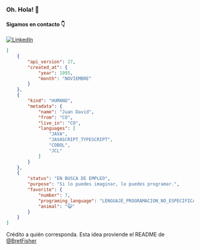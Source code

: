 ### Oh. Hola! 👋

#### Sigamos en contacto 👇

[![LinkedIn][1]][2]

[1]:  https://img.shields.io/badge/LinkedIn-0077B5?style=for-the-badge&logo=linkedin&logoColor=white
[2]:  https://www.linkedin.com/public-profile/settings?trk=d_flagship3_profile_self_view_public_profile "Mi Perfil de LinkedIn"

```json
[
    {
        "api_version": 27,
        "created_at": {
            "year": 1995,
            "month": "NOVIEMBRE"
        }
    },
    {
        "kind": "HUMANO",
        "metadata": {
            "name": "Juan David",
            "from": "CO",
            "live_in": "CO",
            "languages": [
                "JAVA",
                "JAVASCRIPT_TYPESCRIPT",
                "COBOL",
                "JCL"
            ]
        }
    },
    {
        "status": "EN BUSCA DE EMPLEO",
        "purpose": "Si lo puedes imaginar, lo puedes programar.",
        "favorite": {
            "number": 7,
            "programing_language": "LENGUAJE_PROGRAMACION_NO_ESPECIFICADO",
            "animal": "😺"
        }
    }
]
```

Crédito a quién corresponda. Esta idea proviende el README de  [@BretFisher](https://github.com/BretFisher)